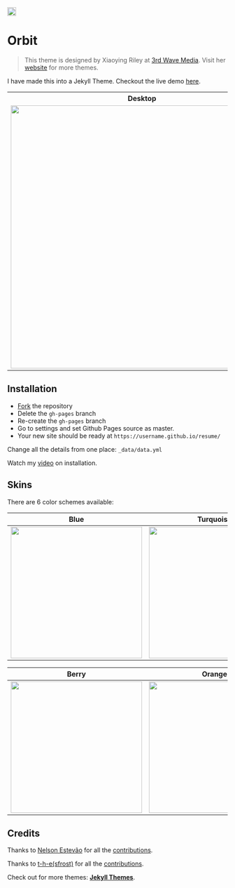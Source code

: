 <a href="https://jekyll-themes.com">
<img src="https://img.shields.io/badge/featured%20on-JT-red.svg" height="20" alt="Jekyll Themes Shield" >
</a>

# Orbit
> This theme is designed by Xiaoying Riley at [3rd Wave Media](http://themes.3rdwavemedia.com/). 
> Visit her [website](http://themes.3rdwavemedia.com/) for more themes.

I have made this into a Jekyll Theme. Checkout the live demo [here](https://webjeda.com/resume/).

<table>
  <tr>
    <th>Desktop</th>
    <th>Mobile</th>
  </tr>
  <tr>
    <td>
        <img src="https://webjeda.com/resume/assets/images/desktop.png?raw=true" width="600"/>
    </td>
    <td>
        <img src="https://webjeda.com/resume/assets/images/mobile.png?raw=true" width="250"/>
    </td>
  </tr>
</table>

## Installation

* [Fork](https://github.com/sharu725/resume/fork) the repository
* Delete the `gh-pages` branch
* Re-create the `gh-pages` branch
* Go to settings and set Github Pages source as master.
* Your new site should be ready at `https://username.github.io/resume/`

Change all the details from one place: ``_data/data.yml``

Watch my [video](https://www.youtube.com/embed/T2nx6tj-ZH4) on installation.

## Skins

There are 6 color schemes available:

| Blue | Turquoise | Green |
|---------|---------|---------|
| <img src="https://webjeda.com/resume/assets/images/blue.jpg" width="300"/> | <img src="https://webjeda.com/resume/assets/images/turquoise.jpg" width="300"/> | <img src="https://webjeda.com/resume/assets/images/green.jpg" width="300"/> |

| Berry | Orange | Ceramic |
|---------|---------|---------|
| <img src="https://webjeda.com/resume/assets/images/berry.jpg" width="300"/> | <img src="https://webjeda.com/resume/assets/images/orange.jpg" width="300"/> | <img src="https://webjeda.com/resume/assets/images/ceramic.jpg" width="300"/> |

## Credits

Thanks to [Nelson Estevão](https://github.com/nelsonmestevao) for all the [contributions](https://github.com/sharu725/resume/commits?author=nelsonmestevao).

Thanks to [t-h-e(sfrost)](https://github.com/t-h-e) for all the [contributions](https://github.com/sharu725/resume/commits?author=t-h-e).

Check out for more themes: [**Jekyll Themes**](http://jekyll-themes.com).
